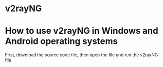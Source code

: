 # v2rayNG
<h1>How to use v2rayNG in Windows and Android operating systems</h1>


First, download the source code file, then open the file and run the v2rayNG file
